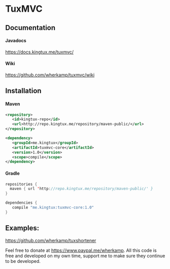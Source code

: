 # TuxMVC

## Documentation
#### Javadocs
https://docs.kingtux.me/tuxmvc/
#### Wiki
https://github.com/wherkamp/tuxmvc/wiki

## Installation
#### Maven
```xml
<repository>
   <id>kingtux-repo</id>
   <url>http://repo.kingtux.me/repository/maven-public/</url>
</repository>

<dependency>
   <groupId>me.kingtux</groupId>
   <artifactId>tuxmvc-core</artifactId>
   <version>1.0</version>
   <scope>compile</scope>
</dependency>
```
#### Gradle
```java
repositories {
  maven { url 'http://repo.kingtux.me/repository/maven-public/' }
}

dependencies {
   compile "me.kingtux:tuxmvc-core:1.0"
}
```
## Examples:
https://github.com/wherkamp/tuxshortener


Feel free to donate at https://www.paypal.me/wherkamp. All this code is free and developed on my own time, support me to make sure they continue to be developed.
